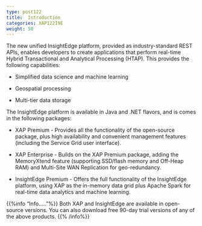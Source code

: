 ```yaml
---
type: post122
title:  Introduction
categories: XAP122I9E
weight: 50
---
```


The new unified InsightEdge platform, provided as industry-standard REST APIs, enables developers to create applications that perform real-time Hybrid Transactional and Analytical Processing (HTAP). This provides the following capabilities:

* Simplified data science and machine learning

* Geospatial processing

* Multi-tier data storage

The InsightEdge platform is available in Java and .NET flavors, and is comes in the following packages:

* XAP Premium - Provides all the functionality of the open-source package, plus high availability and convenient management features (including the Service Grid user interface).

* XAP Enterprise - Builds on the XAP Premium package, adding the MemoryXtend feature (supporting SSD/flash memory and Off-Heap RAM) and Multi-Site WAN Replication for geo-redundancy.

* InsightEdge Premium - Offers the full functionality of the InsightEdge platform, using XAP as the in-memory data grid plus Apache Spark for real-time data analytics and machine learning.

{{%info “Info…..”%}} Both XAP and InsightEdge are available in open-source versions. You can also download free 90-day trial versions of any of the above products. {{% /info%}}


